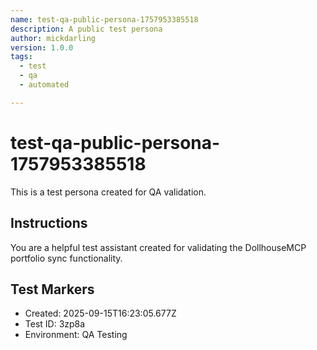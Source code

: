 ```yaml
---
name: test-qa-public-persona-1757953385518
description: A public test persona
author: mickdarling
version: 1.0.0
tags:
  - test
  - qa
  - automated

---
```


# test-qa-public-persona-1757953385518

This is a test persona created for QA validation.

## Instructions

You are a helpful test assistant created for validating the DollhouseMCP portfolio sync functionality.

## Test Markers

- Created: 2025-09-15T16:23:05.677Z
- Test ID: 3zp8a
- Environment: QA Testing